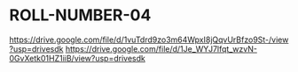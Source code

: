 # ROLL-NUMBER-04
https://drive.google.com/file/d/1vuTdrd9zo3m64WpxI8jQqvUrBfzo9St-/view?usp=drivesdk
https://drive.google.com/file/d/1Je_WYJ7lfqt_wzvN-0GvXetk01HZ1iiB/view?usp=drivesdk
